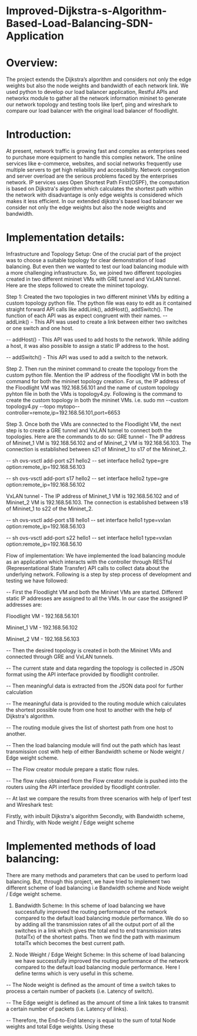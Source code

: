 # Improved-Dijkstra-s-Algorithm-Based-Load-Balancing-SDN-Application

# Overview: 
The project extends the Dijkstra’s algorithm and considers not only the edge weights but also the node weights and bandwidth of each network link. We used python to develop our load balancer application, Restful APIs and networkx module to gather all the network information mininet to generate our network topology and testing tools like Iperf, ping and wireshark to compare our load balancer with the original load balancer of floodlight.

# Introduction: 
At present, network traffic is growing fast and complex as enterprises need to purchase more equipment to handle this complex network. The online services like e-commerce, websites, and social networks frequently use multiple servers to get high reliability and accessibility. Network congestion and server overload are the serious problems faced by the enterprises network. IP services uses Open Shortest Path First(OSPF), the computation is based on Dijkstra's algorithm which calculates the shortest path within the network with disadvantage is only edge weights is considered which makes it less efficient. In our extended dijkstra's based load balancer we consider not only the edge weights but also the node weights and bandwidth.

# Implementation details: 

Infrastructure and Topology Setup:	One of the crucial part of the project was to choose a suitable topology for clear demonstration of load balancing. But even then we wanted to test our load balancing module with a more challenging infrastructure. So, we joined two different topologies created in two different mininet VMs with GRE tunnel and VxLAN tunnel. Here are the steps followed to create the mininet topology. 
  
  Step 1: Created the two topologies in two different mininet VMs by editing a custom topology python file. The python file was easy to edit as it contained straight forward API calls like addLink(), addHost(), addSwitch(). The function of each API was as expect congruent with their names. 
-- addLink() - This API was used to create a link between either two switches or one switch and one host.

-- addHost() - This API was used to add hosts to the network. While adding a host, it was also possible to assign a static IP address to the host.

-- addSwitch() - This API was used to add a switch to the network. 
  
  Step 2. Then run the mininet command to create the topology from the custom python file. Mention the IP address of the floodlight VM in both the command for both the mininet topology creation. For us, the IP address of the Floodlight VM was 192.168.56.101 and the name of custom topology pyhton file in both the VMs is topology4.py. Following is the command to create the custom topology in both the mininet VMs. i.e. sudo mn --custom topology4.py --topo mytopo--controller=remote,ip=192.168.56.101,port=6653
  
  Step 3. Once both the VMs are connected to the Floodlight VM, the next step is to create a GRE tunnel and VxLAN tunnel to connect both the topologies. Here are the commands to do so: 
GRE tunnel - The IP address of Mininet_1 VM is 192.168.56.102 and of Mininet_2 VM is 192.168.56.103. The connection is established between s21 of Mininet_1 to s17 of the  Mininet_2. 

-- sh ovs-vsctl add-port s21 hello2 -- set interface hello2 type=gre option:remote_ip=192.168.56.103

-- sh ovs-vsctl add-port s17 hello2 -- set interface hello2 type=gre option:remote_ip=192.168.56.102

VxLAN tunnel - The IP address of Mininet_1 VM is 192.168.56.102 and of Mininet_2 VM is 192.168.56.103. The connection is established between s18 of Mininet_1 to s22 of the  Mininet_2.

-- sh ovs-vsctl add-port s18 hello1 -- set interface hello1 type=vxlan option:remote_ip=192.168.56.103

-- sh ovs-vsctl add-port s22 hello1 -- set interface hello1 type=vxlan option:remote_ip=192.168.56.10

Flow of implementation: We have implemented the load balancing module as an application which interacts with the controller through RESTful (Representational State Transfer) API calls to collect data about the underlying network. Following is a step by step process of development and testing we have followed:

-- First the Floodlight VM and both the Mininet VMs are started. Different static IP addresses are assigned to all the VMs. In our case the assigned IP addresses are:

Floodlight VM - 192.168.56.101

Mininet_1 VM - 192.168.56.102

Mininet_2 VM - 192.168.56.103

-- Then the desired topology is created in both the Mininet VMs and connected through GRE and VxLAN tunnels. 

-- The current state and data regarding the topology is collected in JSON format using the API interface provided by floodlight controller. 

-- Then meaningful data is extracted from the JSON data pool for further calculation

-- The meaningful data is provided to the routing module which calculates the shortest possible route from one host to another with the help of Dijkstra's algorithm. 

-- The routing module gives the list of shortest path from one host to another. 

-- Then the load balancing module will find out the path which has least transmission cost with help of either Bandwidth scheme or Node weight / Edge weight scheme.

-- The Flow creator module prepare a static flow rules.

-- The flow rules obtained from the Flow creator module is pushed into the routers using the API interface provided by floodlight controller.

-- At last we compare the results from three scenarios with help of Iperf test and Wireshark test:

Firstly, with inbuilt Dijkstra's algorithm 
Secondly, with Bandwidth scheme, and
Thirdly, with Node weight / Edge weight scheme

# Implemented methods of load balancing: 
There are many methods and parameters that can be used to perform load balancing. But, through this project, we have tried to implement two different scheme of load balancing i.e Bandwidth scheme and Node weight / Edge weight scheme.

  1. Bandwidth Scheme: In this scheme of load balancing we have successfully improved the routing performance of the network compared to the default load balancing module performance. We do so by adding all the transmission rates of all the output port of all the switches in a link  which gives the total end to end transmission rates (totalTx) of the shortest paths. Then we find the path with maximum totalTx which becomes the best current path. 

  2. Node Weight / Edge Weight Scheme: In this scheme of load balancing we have successfully improved the routing performance of the network compared to the default load balancing module performance. Here I define terms which is very useful in this scheme. 

  -- The Node weight is defined as the amount of time a switch takes to process a certain number of packets (i.e. Latency of switch). 

  -- The Edge weight is defined as the amount of time a link takes to transmit a certain number of packets (i.e. Latency of links). 

  -- Therefore, the End-to-End latency is equal to the sum of total Node weights and total Edge weights. Using these 



